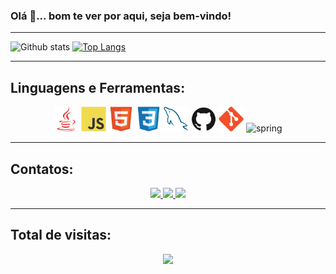 ### Olá 👋... bom te ver por aqui, seja bem-vindo!

____________________________________________________________________________________________________________________________________________________________

![Github stats](https://github-readme-stats.vercel.app/api?username=JeanSisse&theme=prussian&show_icons=true&custom_title=GitHub%20Stats&hide=issues) [![Top Langs](https://github-readme-stats.vercel.app/api/top-langs/?username=JeanSisse&theme=prussian&exclude_repo=HeMPS8.5_,7.3_temperatura&hide=Yacc,Makefile,Tcl,Lex,css&langs_count=7&layout=compact)](https://github.com/JeanSisse/github-readme-stats)

<!--
[![card](https://github-readme-stats.vercel.app/api?username=JeanSisse&theme=prussian&show_icons=true&custom_title=GitHub%20Stats&hide=issues)](https://github.com/JeanSisse)
  -->

<!--&custom_title=Top's github stats
**JeanSisse/JeanSisse** is a ✨ _special_ ✨ repository because its `README.md` (this file) appears on your GitHub profile.

Here are some ideas to get you started:

- 🔭 I’m currently working on ...
- 🌱 I’m currently learning ...
- 👯 I’m looking to collaborate on ...
- 🤔 I’m looking for help with ...
- 💬 Ask me about ...
- 📫 How to reach me: ...
- 😄 Pronouns: ...
- ⚡ Fun fact: ...
-->
___________________________________________________________________________________________________________________________________________________________________
## Linguagens e Ferramentas:
<p align="center">
  <img src="https://raw.githubusercontent.com/devicons/devicon/master/icons/java/java-plain.svg"  alt="Java" style="max-width:100%;" height="40">

  <img src="https://raw.githubusercontent.com/devicons/devicon/master/icons/javascript/javascript-original.svg"  alt="javascript" style="max-width:100%;" height="40">

  <img src="https://raw.githubusercontent.com/devicons/devicon/master/icons/html5/html5-original.svg"  alt="html" style="max-width:100%;" height="40">

  <img src="https://raw.githubusercontent.com/devicons/devicon/master/icons/css3/css3-original.svg"  alt="css 3" style="max-width:100%;" height="40">

  <img src="https://raw.githubusercontent.com/devicons/devicon/master/icons/mysql/mysql-original.svg" style="max-width:100%;" height="40">

  <img src="https://raw.githubusercontent.com/devicons/devicon/master/icons/github/github-original.svg" style="max-width:100%;" height="40">

  <img src="https://raw.githubusercontent.com/devicons/devicon/master/icons/git/git-original.svg" style="max-width:100%;" height="40">

  <img src="https://camo.githubusercontent.com/4545b55c7771bbd175235c80b518dcbbf2f6ee0b984a51ad9363cba8cb70e67c/68747470733a2f2f7777772e766563746f726c6f676f2e7a6f6e652f6c6f676f732f737072696e67696f2f737072696e67696f2d69636f6e2e737667" alt="spring" data-canonical-src="https://www.vectorlogo.zone/logos/springio/springio-icon.svg" style="max-width:100%;" height="40">
</p>

___________________________________________________________________________________________________________________________________________________________________

## Contatos:
<p align="center">
  <a href="https://github.com/JeanSisse" style="margin=10px">
    <img src="https://img.shields.io/badge/GitHub-100000?style=for-the-badge&logo=github&logoColor=white" />
  </a>

  <a href="https://www.linkedin.com/in/jeanpierresisse/">
    <img src="https://img.shields.io/badge/LinkedIn-0077B5?style=for-the-badge&logo=linkedin&logoColor=white" />
  </a>

  <a href="mailto:djepiere@gmail.com">
    <img src="https://img.shields.io/badge/Gmail-D14836?style=for-the-badge&logo=gmail&logoColor=white" />
  </a>
</p>

___________________________________________________________________________________________________________________________________________________________________

## Total de visitas:

<p align="center">
  <a target="_blanck" href="https://komarev.com/ghpvc/?username=JeanSisse&color=red&style=flat">
    <img src="https://komarev.com/ghpvc/?username=JeanSisse&color=red&style=flat" style="max-width:100%;">
  </a>
</p>
